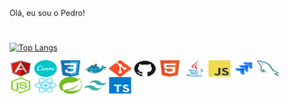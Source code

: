 Olá, eu sou o Pedro!

<div style="display: inline_block"><br>



[![Top Langs](https://github-readme-stats.vercel.app/api/top-langs/?username=Pedrohcm1&theme=merko)](https://github.com/Pedrohcm1/github-readme-stats)

  <img alt="" align="center" height="30" width="40" src="https://github.com/Pedrohcm1/Pedrohcm1/blob/main/assets/icons/angularjs-original.svg" />
  <img alt="" align="center" height="30" width="40" src="https://github.com/Pedrohcm1/Pedrohcm1/blob/main/assets/icons/canva-original.svg" />
  <img alt="" align="center" height="30" width="40" src="https://github.com/Pedrohcm1/Pedrohcm1/blob/main/assets/icons/css3-original.svg" />
  <img alt="" align="center" height="30" width="40" src="https://github.com/Pedrohcm1/Pedrohcm1/blob/main/assets/icons/docker-original.svg" />
  <img alt="" align="center" height="30" width="40" src="https://github.com/Pedrohcm1/Pedrohcm1/blob/main/assets/icons/git-original.svg" />
  <img alt="" align="center" height="30" width="40" src="https://github.com/Pedrohcm1/Pedrohcm1/blob/main/assets/icons/github-original.svg" />
  <img alt="" align="center" height="30" width="40" src="https://github.com/Pedrohcm1/Pedrohcm1/blob/main/assets/icons/html5-original.svg" />
  <img alt="" align="center" height="30" width="40" src="https://github.com/Pedrohcm1/Pedrohcm1/blob/main/assets/icons/java-original.svg" />
  <img alt="" align="center" height="30" width="40" src="https://github.com/Pedrohcm1/Pedrohcm1/blob/main/assets/icons/javascript-original.svg" />
  <img alt="" align="center" height="30" width="40" src="https://github.com/Pedrohcm1/Pedrohcm1/blob/main/assets/icons/jira-original.svg" />
  <img alt="" align="center" height="30" width="40" src="https://github.com/Pedrohcm1/Pedrohcm1/blob/main/assets/icons/mysql-original.svg" />
  <img alt="" align="center" height="30" width="40" src="https://github.com/Pedrohcm1/Pedrohcm1/blob/main/assets/icons/nodejs-original.svg" />
  <img alt="" align="center" height="30" width="40" src="https://github.com/Pedrohcm1/Pedrohcm1/blob/main/assets/icons/react-original.svg" />
  <img alt="" align="center" height="30" width="40" src="https://github.com/Pedrohcm1/Pedrohcm1/blob/main/assets/icons/spring-original.svg" />
  <img alt="" align="center" height="30" width="40" src="https://github.com/Pedrohcm1/Pedrohcm1/blob/main/assets/icons/tailwindcss-plain.svg" />
  <img alt="" align="center" height="30" width="40" src="https://github.com/Pedrohcm1/Pedrohcm1/blob/main/assets/icons/typescript-original.svg" />

          
</div>

